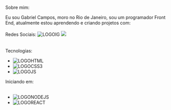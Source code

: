 Sobre mim:

Eu sou Gabriel Campos, moro no Rio de Janeiro, sou um programador Front End, atualmente estou aprendendo e criando projetos com:
<br>
<br>
Redes Sociais:
<img href="https://www.instagram.com/x.gbrl/" src="!https://img.shields.io/badge/Instagram-%23E4405F.svg?style=for-the-badge&logo=Instagram&logoColor=white" alt=LOGOIG>
<img href="https://www.linkedin.com/in/gabriel-campos-de-brito/" src="https://img.shields.io/badge/linkedin-%230077B5.svg?style=for-the-badge&logo=linkedin&logoColor=white">
 <br>
<br>   
 Tecnologias:
- <img src="https://img.shields.io/badge/html5-%23E34F26.svg?style=for-the-badge&logo=html5&logoColor=white" alt=LOGOHTML>
- <img src="https://img.shields.io/badge/css3-%231572B6.svg?style=for-the-badge&logo=css3&logoColor=white" alt=LOGOCSS3>
- <img src="https://img.shields.io/badge/javascript-%23323330.svg?style=for-the-badge&logo=javascript&logoColor=%23F7DF1E" alt=LOGOJS>

Iniciando em:
<br>
<br>
- <img src="https://img.shields.io/badge/node.js-6DA55F?style=for-the-badge&logo=node.js&logoColor=white" alt=LOGONODEJS>
- <img src="https://img.shields.io/badge/react-%2320232a.svg?style=for-the-badge&logo=react&logoColor=%2361DAFB" alt=LOGOREACT>

